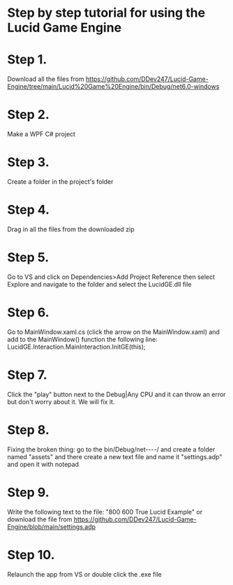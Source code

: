 # Step by step tutorial for using the Lucid Game Engine
 # Step 1. 
 Download all the files from https://github.com/DDev247/Lucid-Game-Engine/tree/main/Lucid%20Game%20Engine/bin/Debug/net6.0-windows
 # Step 2. 
 Make a WPF C# project
 # Step 3. 
 Create a folder in the project's folder
 # Step 4. 
 Drag in all the files from the downloaded zip
 # Step 5. 
 Go to VS and click on Dependencies>Add Project Reference then select Explore and navigate to the folder and select the LucidGE.dll file
 # Step 6. 
 Go to MainWindow.xaml.cs (click the arrow on the MainWindow.xaml) and add to the MainWindow() function the following line:
 LucidGE.Interaction.MainInteraction.InitGE(this);
 # Step 7. 
 Click the "play" button next to the Debug|Any CPU and it can throw an error but don't worry about it. We will fix it.
 # Step 8. 
 Fixing the broken thing: go to the bin/Debug/net----/ and create a folder named "assets" and there create a new text file and name it "settings.adp" and open it with notepad
 # Step 9. 
 Write the following text to the file:
 "800
 600
 True
 Lucid Example" or download the file from https://github.com/DDev247/Lucid-Game-Engine/blob/main/settings.adp
 # Step 10. 
 Relaunch the app from VS or double click the .exe file
